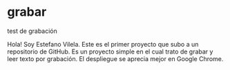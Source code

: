 # grabar
test de grabación

Hola! Soy Estefano Vilela.
Este es el primer proyecto que subo a un repositorio de GitHub.
Es un proyecto simple en el cual trato de grabar y leer texto por grabación.
El despliegue se aprecia mejor en Google Chrome.
